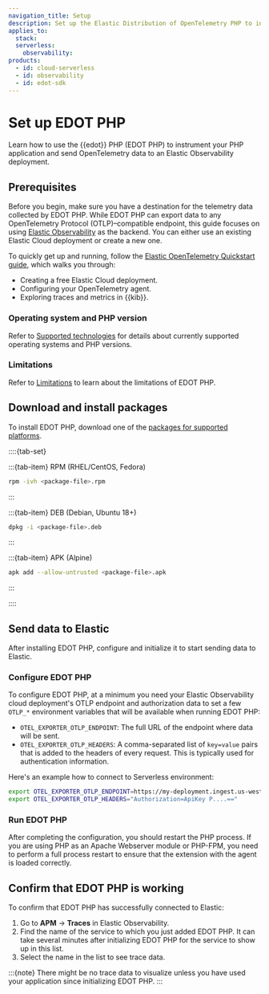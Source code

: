 ```yaml
---
navigation_title: Setup
description: Set up the Elastic Distribution of OpenTelemetry PHP to instrument your PHP application.
applies_to:
  stack:
  serverless:
    observability:
products:
  - id: cloud-serverless
  - id: observability
  - id: edot-sdk
---
```


# Set up EDOT PHP

Learn how to use the {{edot}} PHP (EDOT PHP) to instrument your PHP application and send OpenTelemetry data to an Elastic Observability deployment.

## Prerequisites

Before you begin, make sure you have a destination for the telemetry data collected by EDOT PHP. While EDOT PHP can export data to any OpenTelemetry Protocol (OTLP)–compatible endpoint, this guide focuses on using [Elastic Observability](https://www.elastic.co/observability) as the backend. You can either use an existing Elastic Cloud deployment or create a new one.

To quickly get up and running, follow the [Elastic OpenTelemetry Quickstart guide](../../../quickstart/index.md), which walks you through:

- Creating a free Elastic Cloud deployment.
- Configuring your OpenTelemetry agent.
- Exploring traces and metrics in {{kib}}.

### Operating system and PHP version

Refer to [Supported technologies](../supported-technologies.md) for details about currently supported operating systems and PHP versions.

### Limitations

Refer to [Limitations](./limitations.md) to learn about the limitations of EDOT PHP.

## Download and install packages

To install EDOT PHP, download one of the [packages for supported platforms](https://github.com/elastic/elastic-otel-php/releases/latest).

::::{tab-set}

:::{tab-item} RPM (RHEL/CentOS, Fedora)
```bash
rpm -ivh <package-file>.rpm
```
:::

:::{tab-item} DEB (Debian, Ubuntu 18+)
```bash
dpkg -i <package-file>.deb
```
:::

:::{tab-item} APK (Alpine)
```bash
apk add --allow-untrusted <package-file>.apk
```
:::

::::

## Send data to Elastic

After installing EDOT PHP, configure and initialize it to start sending data to Elastic.

### Configure EDOT PHP

To configure EDOT PHP, at a minimum you need your Elastic Observability cloud deployment's OTLP endpoint and authorization data to set a few `OTLP_*` environment variables that will be available when running EDOT PHP:

* `OTEL_EXPORTER_OTLP_ENDPOINT`: The full URL of the endpoint where data will be sent.
* `OTEL_EXPORTER_OTLP_HEADERS`: A comma-separated list of `key=value` pairs that is added to the headers of every request. This is typically used for authentication information.

Here's an example how to connect to Serverless environment:

```sh
export OTEL_EXPORTER_OTLP_ENDPOINT=https://my-deployment.ingest.us-west-2.aws.elastic.cloud:443/
export OTEL_EXPORTER_OTLP_HEADERS="Authorization=ApiKey P....=="
```

### Run EDOT PHP

After completing the configuration, you should restart the PHP process. If you are using PHP as an Apache Webserver module or PHP-FPM, you need to perform a full process restart to ensure that the extension with the agent is loaded correctly.

## Confirm that EDOT PHP is working

To confirm that EDOT PHP has successfully connected to Elastic:

1. Go to **APM** → **Traces** in Elastic Observability.
2. Find the name of the service to which you just added EDOT PHP. It can take several minutes after initializing EDOT PHP for the service to show up in this list.
3. Select the name in the list to see trace data.

:::{note}
There might be no trace data to visualize unless you have used your application since initializing EDOT PHP.
:::
